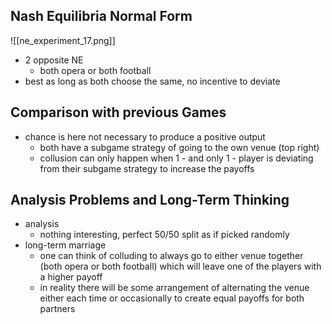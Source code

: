 ## Nash Equilibria Normal Form
![[ne_experiment_17.png]]
- 2 opposite NE
	- both opera or both football
- best as long as both choose the same, no incentive to deviate
## Comparison with previous Games
- chance is here not necessary to produce a positive output
	- both have a subgame strategy of going to the own venue (top right)
	- collusion can only happen when 1 - and only 1 - player is deviating from their subgame strategy to increase the payoffs

## Analysis Problems and Long-Term Thinking
- analysis
	- nothing interesting, perfect 50/50 split as if picked randomly
- long-term marriage
	- one can think of colluding to always go to either venue together (both opera or both football) which will leave one of the players with a higher payoff
	- in reality there will be some arrangement of alternating the venue either each time or occasionally to create equal payoffs for both partners  